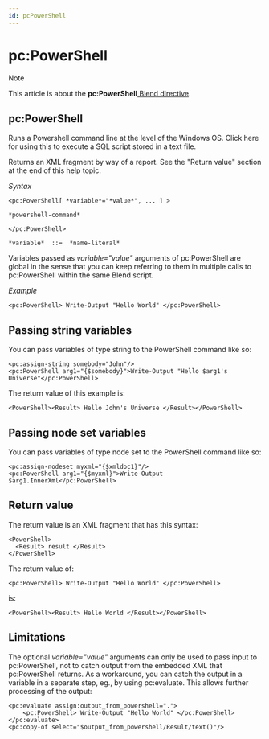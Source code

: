 ```yaml
---
id: pcPowerShell
---
```


# pc:PowerShell



> [!NOTE]
> This article is about the **pc:PowerShell**[ Blend directive](/docs/Repositories/Blend_directives).

## **pc:PowerShell**

Runs a Powershell command line at the level of the Windows OS. Click here for using this to execute a SQL script stored in a text file.

Returns an XML fragment by way of a report. See the "Return value" section at the end of this help topic.

*Syntax*
 

```
<pc:PowerShell[ *variable*="*value*", ... ] >

*powershell-command*

</pc:PowerShell>

*variable*  ::=  *name-literal*
```

Variables passed as *variable="value"* arguments of pc:PowerShell are global in the sense that you can keep referring to them in multiple calls to pc:PowerShell within the same Blend script.

*Example*

```language-xml
<pc:PowerShell> Write-Output "Hello World" </pc:PowerShell>
```

## Passing string variables

You can pass variables of type string to the PowerShell command like so:

```language-xml
<pc:assign-string somebody="John"/>
<pc:PowerShell arg1="{$somebody}">Write-Output "Hello $arg1's Universe"</pc:PowerShell>
```

The return value of this example is:

```language-xml
<PowerShell><Result> Hello John's Universe </Result></PowerShell>
```

## Passing node set variables

You can pass variables of type node set to the PowerShell command like so:

```language-xml
<pc:assign-nodeset myxml="{$xmldoc1}"/>
<pc:PowerShell arg1="{$myxml}">Write-Output $arg1.InnerXml</pc:PowerShell>
```

## Return value

The return value is an XML fragment that has this syntax:

```language-xml
<PowerShell>
  <Result> result </Result>
</PowerShell>
```

The return value of:

```language-xml
<pc:PowerShell> Write-Output "Hello World" </pc:PowerShell>
```

is:

```language-xml
<PowerShell><Result> Hello World </Result></PowerShell>
```

## Limitations

The optional *variable="value"* arguments can only be used to pass input to pc:PowerShell, not to catch output from the embedded XML that pc:PowerShell returns. As a workaround, you can catch the output in a variable in a separate step, eg., by using pc:evaluate. This allows further processing of the output:

```language-xml
<pc:evaluate assign:output_from_powershell=".">
    <pc:PowerShell> Write-Output "Hello World" </pc:PowerShell>
</pc:evaluate>
<pc:copy-of select="$output_from_powershell/Result/text()"/>
```

 